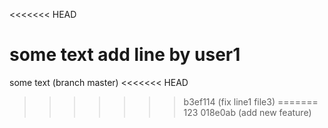<<<<<<< HEAD

some text add line by user1
=======
some text (branch master)
<<<<<<< HEAD
>>>>>>> b3ef114 (fix line1 file3)
=======
123
>>>>>>> 018e0ab (add new feature)
